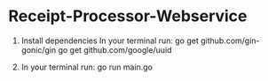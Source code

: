 # Receipt-Processor-Webservice

1. Install dependencies
In your terminal run:
    go get github.com/gin-gonic/gin
    go get github.com/google/uuid

2. In your terminal run:
    go run main.go



    